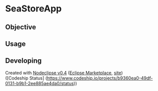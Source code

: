# SeaStoreApp

## Objective



## Usage



## Developing


Created with [Nodeclipse v0.4](https://github.com/Nodeclipse/nodeclipse-1)
 ([Eclipse Marketplace](http://marketplace.eclipse.org/content/nodeclipse), [site](http://www.nodeclipse.org))   
([Codeship Status] (https://www.codeship.io/projects/b9360ea0-49df-0131-b9b1-2ee885ae4da0/status))
